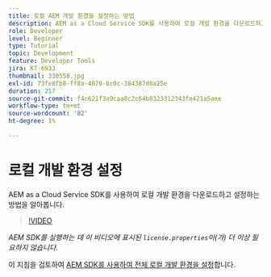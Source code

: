 ```yaml
---
title: 로컬 AEM 개발 환경을 설정하는 방법
description: AEM as a Cloud Service SDK를 사용하여 로컬 개발 환경을 다운로드하고 설정하는 방법을 알아봅니다.
role: Developer
level: Beginner
type: Tutorial
topic: Development
feature: Developer Tools
jira: KT-6933
thumbnail: 330558.jpg
exl-id: 73fe8fb8-ff8a-4070-bc0c-384387d0a25e
duration: 217
source-git-commit: f4c621f3a9caa8c2c64b8323312343fe421a5aee
workflow-type: tm+mt
source-wordcount: '82'
ht-degree: 1%

---
```


# 로컬 개발 환경 설정

AEM as a Cloud Service SDK를 사용하여 로컬 개발 환경을 다운로드하고 설정하는 방법을 알아봅니다.

>[!VIDEO](https://video.tv.adobe.com/v/330558?quality=12&learn=on)

_AEM SDK를 실행하는 데 이 비디오에 표시된 `license.properties`이(가) 더 이상 필요하지 않습니다._

이 지침을 검토하여 [AEM SDK를 사용하여 전체 로컬 개발 환경을 설정](https://experienceleague.adobe.com/docs/experience-manager-learn/cloud-service/local-development-environment-set-up/overview.html?lang=ko-KR)합니다.
